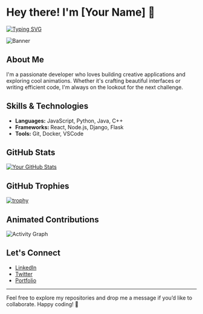 # Hey there! I'm [Your Name] 👋

[![Typing SVG](https://readme-typing-svg.herokuapp.com?lines=Welcome+to+my+GitHub+Profile;I+love+coding+and+designing+cool+animations)](https://git.io/typing-svg)

![Banner](https://media.giphy.com/media/26ufdipQqU2lhNA4g/giphy.gif)

## About Me
I'm a passionate developer who loves building creative applications and exploring cool animations. Whether it's crafting beautiful interfaces or writing efficient code, I'm always on the lookout for the next challenge.

## Skills & Technologies
- **Languages:** JavaScript, Python, Java, C++
- **Frameworks:** React, Node.js, Django, Flask
- **Tools:** Git, Docker, VSCode

## GitHub Stats
[![Your GitHub Stats](https://github-readme-stats.vercel.app/api?username=YOUR_USERNAME&show_icons=true&theme=radical)](https://github.com/YOUR_USERNAME)

## GitHub Trophies
[![trophy](https://github-profile-trophy.vercel.app/?username=YOUR_USERNAME&theme=onedark&no-frame=false&no-bg=false&margin-w=4)](https://github.com/ryo-ma/github-profile-trophy)

## Animated Contributions
![Activity Graph](https://github.com/ashutosh00710/github-readme-activity-graph/raw/master/graph.svg)

## Let's Connect
- [LinkedIn](https://www.linkedin.com/in/YOUR_LINKEDIN)
- [Twitter](https://twitter.com/YOUR_TWITTER)
- [Portfolio](https://yourportfolio.com)

---

Feel free to explore my repositories and drop me a message if you’d like to collaborate. Happy coding! 🚀

<!---
Aassi1/Aassi1 is a ✨ special ✨ repository because its `README.md` (this file) appears on your GitHub profile.
You can click the Preview link to take a look at your changes.
--->
